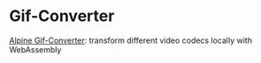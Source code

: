 # Gif-Converter
[Alpine Gif-Converter](https://gifmaker-nazarami20.vercel.app/): transform different video codecs locally with WebAssembly
